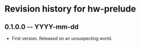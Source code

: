 # Revision history for hw-prelude

## 0.1.0.0 -- YYYY-mm-dd

* First version. Released on an unsuspecting world.
